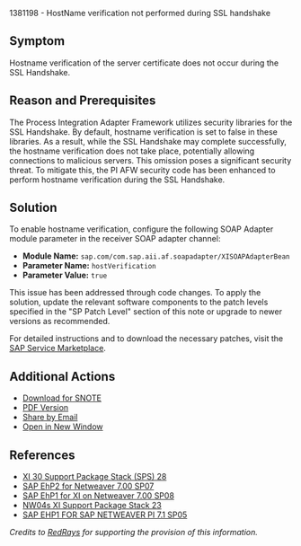 1381198 - HostName verification not performed during SSL handshake

**Symptom**
----------
Hostname verification of the server certificate does not occur during the SSL Handshake.

**Reason and Prerequisites**
----------------------------
The Process Integration Adapter Framework utilizes security libraries for the SSL Handshake. By default, hostname verification is set to false in these libraries. As a result, while the SSL Handshake may complete successfully, the hostname verification does not take place, potentially allowing connections to malicious servers. This omission poses a significant security threat. To mitigate this, the PI AFW security code has been enhanced to perform hostname verification during the SSL Handshake.

**Solution**
-----------
To enable hostname verification, configure the following SOAP Adapter module parameter in the receiver SOAP adapter channel:

- **Module Name:** `sap.com/com.sap.aii.af.soapadapter/XISOAPAdapterBean`
- **Parameter Name:** `hostVerification`
- **Parameter Value:** `true`

This issue has been addressed through code changes. To apply the solution, update the relevant software components to the patch levels specified in the "SP Patch Level" section of this note or upgrade to newer versions as recommended.

For detailed instructions and to download the necessary patches, visit the [SAP Service Marketplace](https://me.sap.com/notes/0001381198).

**Additional Actions**
---------------------
- [Download for SNOTE](https://notesdownloads.sap.com/note/0040000016863132017)
- [PDF Version](https://userapps.support.sap.com/sap/support/sfm/notes/print/0001381198?language=en-US&token=D003BED8D80D353A03DCDCC84CA1E85B)
- [Share by Email](https://me.sap.com/notes/0001381198/share)
- [Open in New Window](https://me.sap.com/notes/0001381198)

**References**
-------------
- [XI 30 Support Package Stack (SPS) 28](https://me.sap.com/notes/1580663)
- [SAP EhP2 for Netweaver 7.00 SP07](https://me.sap.com/notes/1561929)
- [SAP EhP1 for XI on Netweaver 7.00 SP08](https://me.sap.com/notes/1531912)
- [NW04s XI Support Package Stack 23](https://me.sap.com/notes/1530712)
- [SAP EHP1 FOR SAP NETWEAVER PI 7.1 SP05](https://me.sap.com/notes/1459565)

*Credits to [RedRays](https://redrays.io) for supporting the provision of this information.*